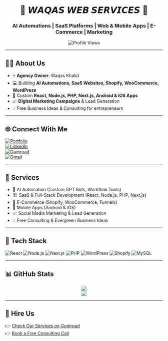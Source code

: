 <h1 align="center">🚀 𝙒𝘼𝙌𝘼𝙎 𝙒𝙀𝘽 𝙎𝙀𝙍𝙑𝙄𝘾𝙀𝙎 🚀</h1>
<h3 align="center">AI Automations | SaaS Platforms | Web & Mobile Apps | E-Commerce | Marketing</h3>

<p align="center">
  <img src="https://komarev.com/ghpvc/?username=waqaskhalid&label=Visitors&color=blueviolet&style=for-the-badge" alt="Profile Views" />
</p>

---

## 👨‍💼 About Us
- ⚡ **Agency Owner**: Waqas Khalid  
- 💻 Building **AI Automations, SaaS Websites, Shopify, WooCommerce, WordPress**  
- 📱 Custom **React, Node.js, PHP, Next.js, Android & iOS Apps**  
- 📈 **Digital Marketing Campaigns** & Lead Generation  
- 💡 Free Business Ideas & Consulting for entrepreneurs  

---

## 🌐 Connect With Me
[![Portfolio](https://img.shields.io/badge/🌐%20Portfolio-000000?style=for-the-badge&logo=vercel&logoColor=white)](https://yourdomain.com)  
[![LinkedIn](https://img.shields.io/badge/LinkedIn-0077B5?style=for-the-badge&logo=linkedin&logoColor=white)](https://www.linkedin.com/in/waqaswebservices/)  
[![Gumroad](https://img.shields.io/badge/Gumroad-FF90E8?style=for-the-badge&logo=gumroad&logoColor=white)](https://gumroad.com/yourstore)  
[![Gmail](https://img.shields.io/badge/Email-D14836?style=for-the-badge&logo=gmail&logoColor=white)](mailto:waqaswebservices@gmail.com)

---

## 💼 Services
- 🤖 AI Automation (Custom GPT Bots, Workflow Tools)  
- 🏗 SaaS & Full-Stack Development (React, Node.js, PHP, Next.js)  
- 🛒 E-Commerce (Shopify, WooCommerce, Funnels)  
- 📱 Mobile Apps (Android & iOS)  
- 📈 Social Media Marketing & Lead Generation  
- 💡 Free Consulting & Evergreen Business Ideas  

---

## 🧰 Tech Stack
![React](https://img.shields.io/badge/React-20232a?style=for-the-badge&logo=react&logoColor=61DAFB)
![Node.js](https://img.shields.io/badge/Node.js-43853d?style=for-the-badge&logo=node-dot-js&logoColor=white)
![Next.js](https://img.shields.io/badge/Next.js-000000?style=for-the-badge&logo=nextdotjs&logoColor=white)
![PHP](https://img.shields.io/badge/PHP-777BB4?style=for-the-badge&logo=php&logoColor=white)
![WordPress](https://img.shields.io/badge/WordPress-21759b?style=for-the-badge&logo=wordpress&logoColor=white)
![Shopify](https://img.shields.io/badge/Shopify-7AB55C?style=for-the-badge&logo=shopify&logoColor=white)
![MySQL](https://img.shields.io/badge/MySQL-005C84?style=for-the-badge&logo=mysql&logoColor=white)

---

## 📊 GitHub Stats
<p align="center">
  <img src="https://github-readme-stats.vercel.app/api?username=waqaskhalid&show_icons=true&theme=radical" />
  <br />
  <img src="https://github-readme-streak-stats.herokuapp.com/?user=waqaskhalid&theme=radical" />
</p>

---

## 🚀 Hire Us
👉 [Check Our Services on Gumroad](https://gumroad.com/yourstore)  
👉 [Book a Free Consulting Call](mailto:waqaswebservices@gmail.com)  
